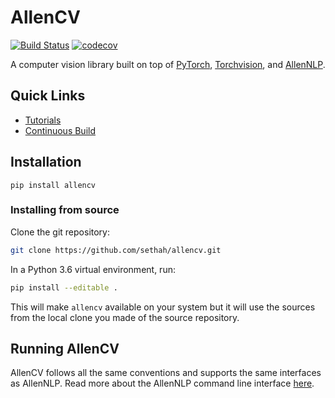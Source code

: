 # AllenCV

[![Build Status](https://travis-ci.com/sethah/allencv.svg?branch=master)](https://travis-ci.com/sethah/allencv)
[![codecov](https://codecov.io/gh/sethah/allencv/branch/master/graph/badge.svg)](https://codecov.io/gh/sethah/allencv)

A computer vision library built on top of [PyTorch](https://github.com/pytorch/pytorch),
[Torchvision](https://github.com/pytorch/vision), 
and [AllenNLP](https://github.com/allenai/allennlp).

## Quick Links

* [Tutorials](tutorials)
* [Continuous Build](https://travis-ci.com/sethah/allencv)

## Installation

```
pip install allencv
```

### Installing from source

Clone the git repository:

  ```bash
  git clone https://github.com/sethah/allencv.git
  ```

In a Python 3.6 virtual environment, run:

  ```bash
  pip install --editable .
  ```

This will make `allencv` available on your system but it will use the sources from the local clone
you made of the source repository.

## Running AllenCV

AllenCV follows all the same conventions and supports the same interfaces as AllenNLP. Read more
about the AllenNLP command line interface [here](https://github.com/allenai/allennlp#running-allennlp).
